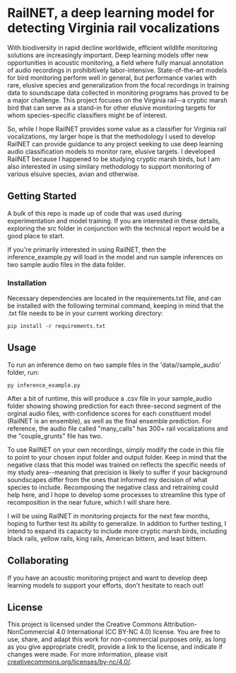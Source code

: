 # RailNET, a deep learning model for detecting Virginia rail vocalizations

With biodiversity in rapid decline worldwide, efficient wildlife monitoring solutions are increasingly important. Deep learning models offer new opportunities in acoustic monitoring, a field where fully manual annotation of audio recordings in prohibitively labor-intensive. State-of-the-art models for bird monitoring perform well in general, but performance varies with rare, elusive species and generalization from the focal recordings in training data to soundscape data collected in monitoring programs has proved to be a major challenge. This project focuses on the Virginia rail--a cryptic marsh bird that can serve as a stand-in for other elusive monitoring targets for whom species-specific classifiers might be of interest.

So, while I hope RailNET provides some value as a classifier for Virginia rail vocalizations, my larger hope is that the methodology I used to develop RailNET can provide guidance to any project seeking to use deep learning audio classification models to monitor rare, elusive targets. I developed RailNET because I happened to be studying cryptic marsh birds, but I am also interested in using similary methodology to support monitoring of various elsuive species, avian and otherwise.
## Getting Started

A bulk of this repo is made up of code that was used during experimentation and model training. If you are interested in these details, exploring the src folder in conjunction with the technical report would be a good place to start.

If you're primarily interested in using RailNET, then the inference_example.py will load in the model and run sample inferences on two sample audio files in the data folder. 

### Installation

Necessary dependencies are located in the requirements.txt file, and can be installed with the following terminal command, keeping in mind that the .txt file needs to be in your current working directory:

```
pip install -r requirements.txt
```
## Usage

To run an inference demo on two sample files in the 'data//sample_audio' folder, run:

```
py inference_example.py
```
After a bit of runtime, this will produce a .csv file in your sample_audio folder showing showing prediction for each three-second segment of the orginal audio files, with confidence scores for each constituent model (RailNET is an ensemble), as 
well as the final ensemble prediction. For reference, the audio file called "many_calls" has 300+ rail vocalizations and the "couple_grunts" file has two.

To use RailNET on your own recordings, simply modify the code in this file to point to your chosen input folder and output folder. Keep in mind that the negative class that this model was trained on reflects the specific needs of my study area--meaning that precision is likely to suffer if your background soundscapes differ from the ones that informed my decision of what species to include. Recomposing the negative class and retraining could help here, and I hope to develop some processes to streamline this type of recomposition in the near future, which I will share here.

I will be using RailNET in monitoring projects for the next few months, hoping to further test its ability to generalize. In addition to further testing, I intend to expand its capacity to include more cryptic marsh birds, including black rails, yellow rails, king rails, American bittern, and least bittern.

## Collaborating

If you have an acoustic monitoring project and want to develop deep learning models to support your efforts, don't hesitate to reach out!

## License

This project is licensed under the Creative Commons Attribution-NonCommercial 4.0 International (CC BY-NC 4.0) license. You are free to use, share, and adapt this work for non-commercial purposes only, as long as you give appropriate credit, provide a link to the license, and indicate if changes were made. For more information, please visit [creativecommons.org/licenses/by-nc/4.0/](https://creativecommons.org/licenses/by-nc/4.0/).

